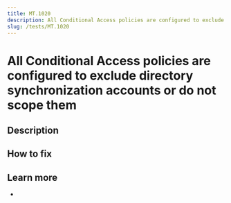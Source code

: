 ```yaml
---
title: MT.1020
description: All Conditional Access policies are configured to exclude directory synchronization accounts or do not scope them
slug: /tests/MT.1020
---
```


# All Conditional Access policies are configured to exclude directory synchronization accounts or do not scope them

## Description

## How to fix

## Learn more

-
